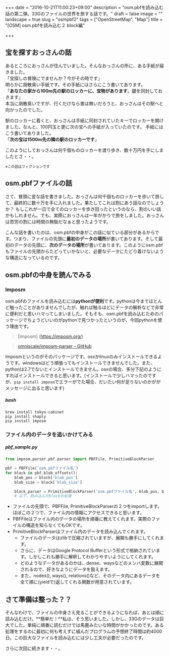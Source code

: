 +++
date = "2016-10-21T11:00:23+09:00"
description = "osm.pbfを読み込む話の第二弾。33Gのファイルの世界を旅する話です。"
draft = false
image = ""
landscape = true
slug = "osmpbf2"
tags = ["OpenStreetMap", "Map"]
title = "[OSM] osm.pbfを読み込む２ block編"

+++

## 宝を探すおっさんの話

あるところにおっさんが住んでいました。そんなおっさんの所に、ある手紙が届きました。<br>
「宝探しの冒険にでませんか？今がその時です」<br>
明らかに胡散臭い手紙です。その手紙にはさらにこう書いてあります。<br>
「**あなたの家から100m先の駅のロッカーに、宝物があります**。鍵を同封しておきます」<br>
本当に胡散臭いですが、行くだけなら害は無いだろうと、おっさんはその駅へと向かったのでした。

駅のロッカーに着くと、おっさんは手紙に同封されていたキーでロッカーを開けました。なんと、100円玉と更に次の宝への手紙が入っていたのです。
手紙にはこう書いてありました。<br>
「**次の宝は1500m先の隣の駅のロッカーです**」

このようにしておっさんは何千個ものロッカーを渡り歩き、数十万円を手にしましたとさ・・。

<sub style="font-size:0.8em">※この話はフィクションです</sub>

## osm.pbfファイルの話

さて、冒頭に変な話を書きました。おっさんは何千個ものロッカーを歩いて旅して、最終的に数十万を手に入れました。果たしてこれは割にあう話なのでしょうか？
もしこれが一日で全てのロッカーを歩き回ったというのなら、割のいい話かもしれません。でも、実際におっさんは一年がかりで旅をしました。おっさんは苦労の割には時間の無駄だなぁと思ったようです。

こんな話を書いたのは、osm.pbfの中身がこの話に似ている部分があるからです。つまり、ファイルの先頭に**最初のデータの場所**が書いてあります。そして最初のデータの先頭に、**次のデータの場所**が書いてあります。このようにosm.pbfもファイルの先頭からたどっていかないと、必要なデータにたどり着けないような構造になっているのです。

<!--more-->

## osm.pbfの中身を読んでみる

### Imposm
osm.pbfのファイルを読み込むには**pythonが便利**です。pythonは今までほとんど触ったことがありませんでしたが、触れば触るほどにデータの解析などで非常に便利だと思いハマってしまいました。そもそも、osm.pbfを読み込むためのパッケージでちょうどいいのがpythonで見つかったというのが、今回pythonを使う理由です。

> [Imposm] (https://imposm.org/)

> [omniscale/imposm-parser - GitHub](https://github.com/omniscale/imposm-parser)

Imposmというのがそのパッケージです。osxかlinuxのみインストールできるようです。windowsはどう頑張ってもインストールできませんでした。また、pythonは2.7でないとインストールできません。osxの場合、多分下記のようにすればインストールできると思います。(インストールで少しハマったのですが、`pip install imposm`でエラーがでた場合、だいたい何が足りないのかががメッセージに出ると思います)

##### bash
```
brew install tokyo-cabinet
pip install shaply
pip install imposm
```

### ファイル内のデータを追いかけてみる

##### pbf_sample.py
```python
from imposm.parser.pbf.parser import PBFFile, PrimitiveBlockParser

pbf = PBFFile('osm.pbfファイル名')
for block in pbf.blob_offsets():
    blob_pos = block['blob_pos']
    blob_size = block['blob_size']

    block_parser = PrimitiveBlockParser('osm.pbfファイル名', blob_pos, blob_size)
    # 以下、読み込んだblockの処理
```

- ファイルの先頭で、PBFFile, PrimitiveBlockParserの２つをimportします。ほぼこの２つで、ファイル内の情報にアクセスできると思います。
- PBFFileはファイル内のデータの場所を順番に教えてくれます。実際のファイルの構造を知らなくてもOKです。
- PrimitiveBlockParserはファイル内のデータを読み込んでくれます。
  - ファイルのデータはzlibで圧縮されていますが、展開も勝手にしてくれます。
  - さらに、データはGoogle Protocol Bufferという形式で格納されています。しかしこれも勝手に解釈してわかりやすいようにしてくれます。
  - どのようなデータがあるのかは、dense、waysなどのメンバ変数に展開されるので、好きなようにデータを扱えます。
  - また、nodes(), ways(), relations()など、そのデータ内にあるデータを全て順に(yieldで)返してくれる関数が用意されています。

## さて準備は整った？？

そんなわけで、ファイルの中身さえ見ることができるようになれば、あとは順に読み込むだけ。**簡単だ！**私は、そう思いました。しかし、33Gのデータは巨大でした。単純に順番に読むだけでは馬鹿みたいな時間がかかったのです。ある処理をするのに最初に何も考えずに組んだプログラムの予想終了時間は約4000日。この巨大なファイルを読み込むには少し工夫が必要だったのです。

さらに次回に続きます・・。
